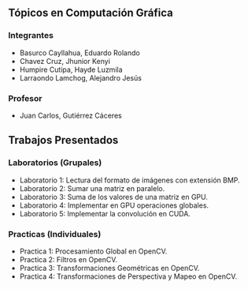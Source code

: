 ## Tópicos en Computación Gráfica
### Integrantes
- Basurco Cayllahua, Eduardo Rolando
- Chavez Cruz, Jhunior Kenyi
- Humpire Cutipa, Hayde Luzmila
- Larraondo Lamchog, Alejandro Jesús 

### Profesor
- Juan Carlos, Gutiérrez Cáceres

## Trabajos Presentados
### Laboratorios (Grupales)
- Laboratorio 1: Lectura del formato de imágenes con extensión BMP.
- Laboratorio 2: Sumar una matriz en paralelo.
- Laboratorio 3: Suma de los valores de una matriz en GPU.
- Laboratorio 4: Implementar en GPU operaciones globales.
- Laboratorio 5: Implementar la convolución en CUDA.

### Practicas (Individuales)
- Practica 1: Procesamiento Global en OpenCV.
- Practica 2: Filtros en OpenCV.
- Practica 3: Transformaciones Geométricas en OpenCV.
- Practica 4: Transformaciones de Perspectiva y Mapeo en OpenCV.

